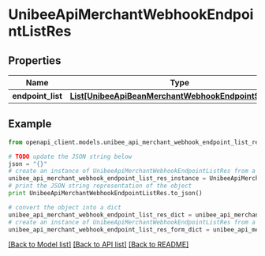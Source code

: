 # UnibeeApiMerchantWebhookEndpointListRes


## Properties

Name | Type | Description | Notes
------------ | ------------- | ------------- | -------------
**endpoint_list** | [**List[UnibeeApiBeanMerchantWebhookEndpointSimplify]**](UnibeeApiBeanMerchantWebhookEndpointSimplify.md) | EndpointList | [optional] 

## Example

```python
from openapi_client.models.unibee_api_merchant_webhook_endpoint_list_res import UnibeeApiMerchantWebhookEndpointListRes

# TODO update the JSON string below
json = "{}"
# create an instance of UnibeeApiMerchantWebhookEndpointListRes from a JSON string
unibee_api_merchant_webhook_endpoint_list_res_instance = UnibeeApiMerchantWebhookEndpointListRes.from_json(json)
# print the JSON string representation of the object
print UnibeeApiMerchantWebhookEndpointListRes.to_json()

# convert the object into a dict
unibee_api_merchant_webhook_endpoint_list_res_dict = unibee_api_merchant_webhook_endpoint_list_res_instance.to_dict()
# create an instance of UnibeeApiMerchantWebhookEndpointListRes from a dict
unibee_api_merchant_webhook_endpoint_list_res_form_dict = unibee_api_merchant_webhook_endpoint_list_res.from_dict(unibee_api_merchant_webhook_endpoint_list_res_dict)
```
[[Back to Model list]](../README.md#documentation-for-models) [[Back to API list]](../README.md#documentation-for-api-endpoints) [[Back to README]](../README.md)


